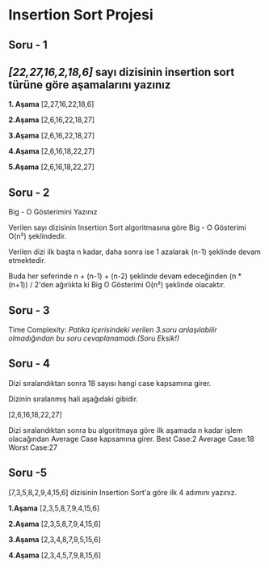 # Insertion Sort Projesi
## Soru - 1
*[22,27,16,2,18,6]* sayı dizisinin insertion sort türüne göre aşamalarını yazınız
---
**1. Aşama**
[2,27,16,22,18,6]

**2.Aşama**
[2,6,16,22,18,27]

**3.Aşama**
[2,6,16,22,18,27]

**4.Aşama**
[2,6,16,18,22,27]

**5.Aşama**
[2,6,16,18,22,27]


## Soru - 2
Big - O Gösterimini Yazınız

Verilen sayı dizisinin Insertion Sort algoritmasına göre Big - O Gösterimi O(n²) şeklindedir.

Verilen dizi ilk başta n kadar, daha sonra ise 1 azalarak (n-1) şeklinde devam etmektedir.

Buda her seferinde n + (n-1) + (n-2) şeklinde devam edeceğinden (n * (n+1)) / 2'den ağırlıkta ki
Big O Gösterimi O(n²) şeklinde olacaktır.


## Soru - 3
Time Complexity:
*Patika içerisindeki verilen 3.soru anlaşılabilir olmadığından bu soru cevaplanamadı.(Soru Eksik!)*


## Soru - 4
Dizi sıralandıktan sonra 18 sayısı hangi case kapsamına girer.

Dizinin sıralanmış hali aşağıdaki gibidir.

[2,6,16,18,22,27]

Dizi sıralandıktan sonra bu algoritmaya göre ilk aşamada n kadar işlem olacağından Average Case kapsamına girer.
Best Case:2
Average Case:18
Worst Case:27


## Soru -5

[7,3,5,8,2,9,4,15,6] dizisinin Insertion Sort'a göre ilk 4 adımını yazınız.

**1.Aşama**
[2,3,5,8,7,9,4,15,6]

**2.Aşama**
[2,3,5,8,7,9,4,15,6]

**3.Aşama**
[2,3,4,8,7,9,5,15,6]

**4.Aşama**
[2,3,4,5,7,9,8,15,6]